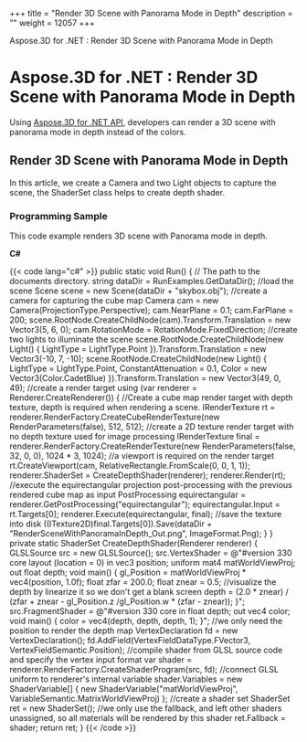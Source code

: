 +++
title = "Render 3D Scene with Panorama Mode in Depth" 
description = "" 
weight = 12057 
+++

Aspose.3D for .NET : Render 3D Scene with Panorama Mode in Depth  

# Aspose.3D for .NET : Render 3D Scene with Panorama Mode in Depth


Using [Aspose.3D for .NET API](https://www.aspose.com/products/3d/net), developers can render a 3D scene with panorama mode in depth instead of the colors.

## Render 3D Scene with Panorama Mode in Depth

In this article, we create a Camera and two Light objects to capture the scene, the ShaderSet class helps to create depth shader.

### Programming Sample

This code example renders 3D scene with Panorama mode in depth.

**C#**

{{< code lang="c#" >}}
public static void Run()
{
    // The path to the documents directory.
    string dataDir = RunExamples.GetDataDir();
    //load the scene
    Scene scene = new Scene(dataDir + "skybox.obj");
    //create a camera for capturing the cube map
    Camera cam = new Camera(ProjectionType.Perspective);
    cam.NearPlane = 0.1;
    cam.FarPlane = 200;
    scene.RootNode.CreateChildNode(cam).Transform.Translation = new Vector3(5, 6, 0);
    cam.RotationMode = RotationMode.FixedDirection;
    //create two lights to illuminate the scene
    scene.RootNode.CreateChildNode(new Light() { LightType = LightType.Point }).Transform.Translation = new Vector3(-10, 7, -10);
    scene.RootNode.CreateChildNode(new Light()
    {
        LightType = LightType.Point,
        ConstantAttenuation = 0.1,
        Color = new Vector3(Color.CadetBlue)
    }).Transform.Translation = new Vector3(49, 0, 49);
    //create a render target
    using (var renderer = Renderer.CreateRenderer())
    {
        //Create a cube map render target with depth texture, depth is required when rendering a scene.
        IRenderTexture rt = renderer.RenderFactory.CreateCubeRenderTexture(new RenderParameters(false), 512, 512);
        //create a 2D texture render target with no depth texture used for image processing
        IRenderTexture final = renderer.RenderFactory.CreateRenderTexture(new RenderParameters(false, 32, 0, 0), 1024 * 3, 1024);
        //a viewport is required on the render target
        rt.CreateViewport(cam, RelativeRectangle.FromScale(0, 0, 1, 1));
        renderer.ShaderSet = CreateDepthShader(renderer);
        renderer.Render(rt);
        //execute the equirectangular projection post-processing with the previous rendered cube map as input
        PostProcessing equirectangular = renderer.GetPostProcessing("equirectangular");
        equirectangular.Input = rt.Targets[0];
        renderer.Execute(equirectangular, final);
        //save the texture into disk
        ((ITexture2D)final.Targets[0]).Save(dataDir + "RenderSceneWithPanoramaInDepth_Out.png", ImageFormat.Png);
    }
}
private static ShaderSet CreateDepthShader(Renderer renderer)
{
    GLSLSource src = new GLSLSource();
    src.VertexShader = @"#version 330 core
    layout (location = 0) in vec3 position;
    uniform mat4 matWorldViewProj;
    out float depth;
    void main()
    {
        gl_Position = matWorldViewProj * vec4(position, 1.0f);
        float zfar = 200.0;
        float znear = 0.5;
        //visualize the depth by linearize it so we don't get a blank screen
        depth = (2.0 * znear) / (zfar + znear - gl_Position.z /gl_Position.w  * (zfar - znear));
    }";
    src.FragmentShader = @"#version 330 core
    in float depth;
    out vec4 color;
    void main()
    {
        color = vec4(depth, depth, depth, 1);
    }";
    //we only need the position to render the depth map
    VertexDeclaration fd = new VertexDeclaration();
    fd.AddField(VertexFieldDataType.FVector3, VertexFieldSemantic.Position);
    //compile shader from GLSL source code and specify the vertex input format
    var shader = renderer.RenderFactory.CreateShaderProgram(src, fd);
    //connect GLSL uniform to renderer's internal variable
    shader.Variables = new ShaderVariable[]
    {
        new ShaderVariable("matWorldViewProj", VariableSemantic.MatrixWorldViewProj)
    };
    //create a shader set
    ShaderSet ret = new ShaderSet();
    //we only use the fallback, and left other shaders unassigned, so all materials will be rendered by this shader
    ret.Fallback = shader;
    return ret;
}
{{< /code >}}

